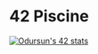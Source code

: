# 42 Piscine

[![Odursun's 42 stats](https://badge42.herokuapp.com/api/stats/odursun)](https://profile.intra.42.fr/users/odursun)
